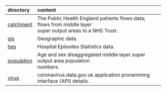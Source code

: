 
<br>

directory | content
:--- | :---
[catchment](./catchment) | The Public Health England patients flows data; flows from middle layer<br>super output areas to a NHS Trust.
[gis](./gis) | Geographic data.
[hes](./hes) | Hospital Episodes Statistics data.
[population](./populations) | Age and sex disaggregated middle layer super output area population<br>numbers.
[virus](./virus) | coronavirus.data.gov.uk application proramming interface (API) details.